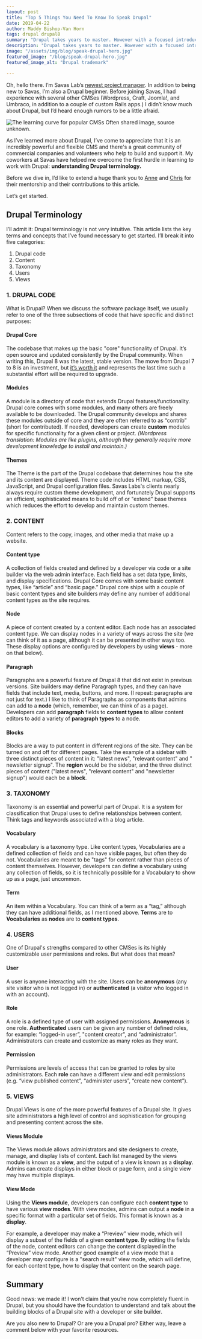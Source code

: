 ```yaml
---
layout: post
title: "Top 5 Things You Need To Know To Speak Drupal"
date: 2019-04-22
author: Maddy Bishop-Van Horn
tags: drupal drupal8
summary: "Drupal takes years to master. However with a focused introduction, beginners can turn the intimidating esoteric terminology into a powerful shared vocabulary with the pros who have been at it for years."
description: "Drupal takes years to master. However with a focused introduction, beginners can turn the intimidating esoteric terminology into a powerful shared vocabulary with the pros who have been at it for years."
image: "/assets/img/blog/speak-drupal-hero.jpg"
featured_image: "/blog/speak-drupal-hero.jpg"
featured_image_alt: "Drupal trademark"

---
```


Oh, hello there. I’m Savas Lab’s [newest project manager](https://savaslabs.com/company/maddy-bishop-van-horn/). In addition to being new to Savas, I’m also a Drupal beginner. Before joining Savas, I had experience with several other CMSes (Wordpress, Craft, Joomla!, and Umbraco, in addition to a couple of custom Rails apps.) I didn’t know much about Drupal, but I’d heard enough rumors to be a little afraid.

<div class="blog-image-large">
<img alt="The learning curve for popular CMSs" src="/assets/img/blog/drupal-learning-curve.jpg">
 <span class="caption">Often shared image, source unknown.</span>
</div>

As I’ve learned more about Drupal, I’ve come to appreciate that it is an incredibly powerful and flexible CMS and there's a great community of commercial companies and volunteers who help to build and support it. My coworkers at Savas have helped me overcome the first hurdle in learning to work with Drupal: **understanding Drupal terminology.**

Before we dive in, I’d like to extend a huge thank you to [Anne](https://savaslabs.com/company/anne-tomasevich/) and [Chris](https://savaslabs.com/company/chris-russo/) for their mentorship and their contributions to this article.

Let’s get started.

## Drupal Terminology

I’ll admit it: Drupal terminology is not very intuitive. This article lists the key terms and concepts that I’ve found necessary to get started. I’ll break it into five categories:

1. Drupal code
2. Content
3. Taxonomy
4. Users
5. Views

### 1. DRUPAL CODE

What is Drupal? When we discuss the software package itself, we usually refer to one of the three subsections of code that have specific and distinct purposes:

#### Drupal Core

The codebase that makes up the basic "core" functionality of Drupal. It’s open source and updated consistently by the Drupal community. When writing this, Drupal 8 was the latest, stable version. The move from Drupal 7 to 8 is an investment, but [it’s worth it](https://savaslabs.com/2017/11/08/cost-of-drupal-7.html) and represents the last time such a substantial effort will be required to upgrade.

#### Modules

A module is a directory of code that extends Drupal features/functionality. Drupal core comes with some modules, and many others are freely available to be downloaded. The Drupal community develops and shares these modules outside of core and they are often referred to as “contrib” (short for contributed). If needed, developers can create **custom** modules for specific functionality for a given client or project. *(Wordpress translation: Modules are like plugins, although they generally require more development knowledge to install and maintain.)*

#### Themes

The Theme is the part of the Drupal codebase that determines how the site and its content are displayed. Theme code includes HTML markup, CSS, JavaScript, and Drupal configuration files. Savas Labs's clients nearly always require custom theme development, and fortunately Drupal supports an efficient, sophisticated means to build off of or "extend" base themes which reduces the effort to develop and maintain custom themes.

### 2. CONTENT

Content refers to the copy, images, and other media that make up a website.

#### Content type

A collection of fields created and defined by a developer via code or a site builder via the web admin interface. Each field has a set data type, limits, and display specifications. Drupal Core comes with some basic content types, like “article” and “basic page.” Drupal core ships with a couple of basic content types and site builders may define any number of additional content types as the site requires.

#### Node

A piece of content created by a content editor. Each node has an associated content type. We can display nodes in a variety of ways across the site (we can think of it as a page, although it can be presented in other ways too. These display options are configured by developers by using **views** - more on that below).

#### Paragraph

Paragraphs are a powerful feature of Drupal 8 that did not exist in previous versions. Site builders may define Paragraph types, and they can have fields that include text, media, buttons, and more. (I repeat: paragraphs are not just for text.) I like to think of Paragraphs as components that admins can add to a **node** (which, remember, we can think of as a page). Developers can add **paragraph** fields to **content types** to allow content editors to add a variety of **paragraph types** to a node.

<!-- To be honest this seems too complex for beginners - maybe linking to a resource or having an animated GIF inline here to show what a paragraph is would go a long way to help beginners -->

#### Blocks

Blocks are a way to put content in different regions of the site. They can be turned on and off for different pages. Take the example of a sidebar with three distinct pieces of content in it: "latest news", "relevant content" and " newsletter signup". The **region** would be the sidebar, and the three distinct pieces of content ("latest news", "relevant content" and "newsletter signup") would each be a **block**.

### 3. TAXONOMY

Taxonomy is an essential and powerful part of Drupal. It is a system for classification that Drupal uses to define relationships between content. Think tags and keywords associated with a blog article.

#### Vocabulary

A vocabulary is a taxonomy type. Like content types, Vocabularies are a defined collection of fields and can have visible pages, but often they do not. Vocabularies are meant to be "tags" for content rather than pieces of content themselves. However, developers can define a vocabulary using any collection of fields, so it is technically possible for a Vocabulary to show up as a page, just uncommon.

#### Term

An item within a Vocabulary. You can think of a term as a “tag,” although they can have additional fields, as I mentioned above. **Terms** are to **Vocabularies** as **nodes** are to **content types**.

### 4. USERS

One of Drupal's strengths compared to other CMSes is its highly customizable user permissions and roles. But what does that mean?

#### User

A user is anyone interacting with the site. Users can be **anonymous** (any site visitor who is not logged in) or **authenticated** (a visitor who logged in with an account).

#### Role

A role is a defined type of user with assigned permissions. **Anonymous** is one role. **Authenticated** users can be given any number of defined roles, for example: “logged-in user”, "content creator", and “administrator”. Administrators can create and customize as many roles as they want.

#### Permission

Permissions are levels of access that can be granted to roles by site administrators. Each **role** can have a different view and edit permissions (e.g. “view published content”, “administer users”, “create new content”).

### 5. VIEWS

Drupal Views is one of the more powerful features of a Drupal site. It gives site administrators a high level of control and sophistication for grouping and presenting content across the site.

#### Views Module

The Views module allows administrators and site designers to create, manage, and display lists of content. Each list managed by the views module is known as a **view**, and the output of a view is known as a **display**. Admins can create displays in either block or page form, and a single view may have multiple displays.

#### View Mode

Using the **Views module**, developers can configure each **content type** to have various **view modes**. With view modes, admins can output a **node** in a specific format with a particular set of fields. This format is known as a **display**.

For example, a developer may make a “Preview” view mode, which will display a subset of the fields of a given **content type**. By editing the fields of the node, content editors can change the content displayed in the “Preview” view mode. Another good example of a view mode that a developer may configure is a "search result" view mode, which will define, for each content type, how to display that content on the search page.

## Summary

Good news: we made it! I won’t claim that you’re now completely fluent in Drupal, but you should have the foundation to understand and talk about the building blocks of a Drupal site with a developer or site builder.

Are you also new to Drupal? Or are you a Drupal pro? Either way, leave a comment below with your favorite resources.


